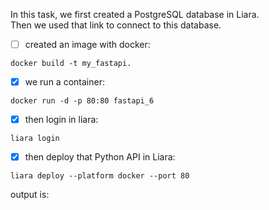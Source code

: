 In this task, we first created a PostgreSQL database in Liara.<br>
Then we used  that link to connect to this database.
- [ ]  created an image with docker:
```
docker build -t my_fastapi.
```
- [x] we run a container:
```
docker run -d -p 80:80 fastapi_6
```
- [x] then login in liara:
```
liara login
```
- [x] then deploy that Python API in Liara:

```
liara deploy --platform docker --port 80
```
output is:
```

```

